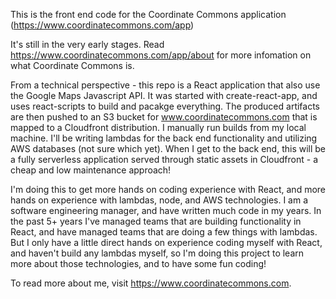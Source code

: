 This is the front end code for the Coordinate Commons application (https://www.coordinatecommons.com/app)

It's still in the very early stages. Read https://www.coordinatecommons.com/app/about for more infomation on what Coordinate Commons is.

From a technical perspective - this repo is a React application that also use the Google Maps Javascript API. It was started with create-react-app, and uses react-scripts to build and pacakge everything. The produced artifacts are then pushed to an S3 bucket for www.coordinatecommons.com that is mapped to a Cloudfront distribution. I manually run builds from my local machine. I'll be writing lambdas for the back end functionality and utilizing AWS databases (not sure which yet). When I get to the back end, this will be a fully serverless application served through static assets in Cloudfront - a cheap and low maintenance approach!

I'm doing this to get more hands on coding experience with React, and more hands on experience with lambdas, node, and AWS technologies. I am a software engineering manager, and have written much code in my years. In the past 5+ years I've managed teams that are building functionality in React, and have managed teams that are doing a few things with lambdas. But I only have a little direct hands on experience coding myself with React, and haven't build any lambdas myself, so I'm doing this project to learn more about those technologies, and to have some fun coding! 

To read more about me, visit https://www.coordinatecommons.com.
